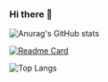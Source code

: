 ### Hi there 👋

![Anurag's GitHub stats](https://github-readme-stats.vercel.app/api?username=Smtrbci&show_icons=true&theme=tokyonight)

[![Readme Card](https://github-readme-stats.vercel.app/api/pin/?username=Smtrbci&repo=Python-Project&theme=tokyonight)](https://github.com/Smtrbci/Python-Project)

![Top Langs](https://github-readme-stats.vercel.app/api/top-langs/?username=Smtrbci&layout=compact&theme=tokyonight)

